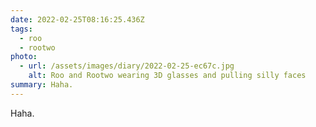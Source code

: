 ```yaml
---
date: 2022-02-25T08:16:25.436Z
tags:
  - roo
  - rootwo
photo:
  - url: /assets/images/diary/2022-02-25-ec67c.jpg
    alt: Roo and Rootwo wearing 3D glasses and pulling silly faces
summary: Haha.
---
```

Haha.
